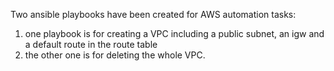 Two ansible playbooks have been created for AWS automation tasks: 
1. one playbook is for creating a VPC including a public subnet, an igw and a default route in the route table
2. the other one is for deleting the whole VPC.
